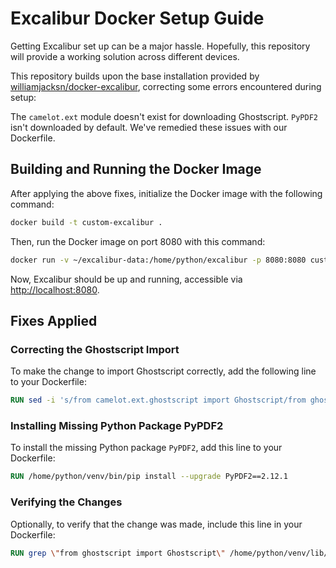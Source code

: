 # Excalibur Docker Setup Guide

Getting Excalibur set up can be a major hassle. Hopefully, this repository will provide a working solution across different devices.

This repository builds upon the base installation provided by [williamjacksn/docker-excalibur](https://github.com/williamjacksn/docker-excalibur), correcting some errors encountered during setup:

The `camelot.ext` module doesn't exist for downloading Ghostscript.
`PyPDF2` isn't downloaded by default. We've remedied these issues with our Dockerfile.


## Building and Running the Docker Image

After applying the above fixes, initialize the Docker image with the following command:

```bash
docker build -t custom-excalibur .
```


Then, run the Docker image on port 8080 with this command:

```bash
docker run -v ~/excalibur-data:/home/python/excalibur -p 8080:8080 custom-excalibur
```


Now, Excalibur should be up and running, accessible via <http://localhost:8080>.

## Fixes Applied

### Correcting the Ghostscript Import

To make the change to import Ghostscript correctly, add the following line to your Dockerfile:

```dockerfile
RUN sed -i 's/from camelot.ext.ghostscript import Ghostscript/from ghostscript import Ghostscript/g' /home/python/venv/lib/python3.9/site-packages/excalibur/tasks.py
```

### Installing Missing Python Package PyPDF2

To install the missing Python package `PyPDF2`, add this line to your Dockerfile:

```dockerfile
RUN /home/python/venv/bin/pip install --upgrade PyPDF2==2.12.1
```


### Verifying the Changes

Optionally, to verify that the change was made, include this line in your Dockerfile:

```dockerfile
RUN grep \"from ghostscript import Ghostscript\" /home/python/venv/lib/python3.9/site-packages/excalibur/tasks.py
```


